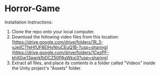 # Horror-Game

Installation Instructions:

1. Clone the repo onto your local computer.
2. Download the following video files from this location: [https://drive.google.com/drive/folders/1R_3-vJeiICTfeHfUF8ElHvNruCEuQ1B-?usp=sharing](https://drive.google.com/drive/folders/1CezPF-khXGw13awrkfbDCZ50PAsWkxi3?usp=sharing)
3. Extract all files, and place its contents in a folder called "Videos" inside the Unity project's "Assets" folder.
